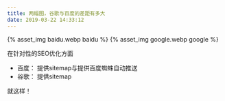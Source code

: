 ```yaml
---
title: 两幅图，谷歌与百度的差距有多大
date: 2019-03-22 14:33:12
---
```


{% asset_img baidu.webp baidu %}
{% asset_img google.webp google %}

在针对性的SEO优化方面
- 百度： 提供sitemap与提供百度蜘蛛自动推送
- 谷歌： 提供sitemap

就这样！
